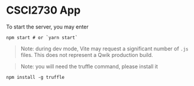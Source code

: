 # CSCI2730 App

To start the server, you may enter

```shell
npm start # or `yarn start`
```

> Note: during dev mode, Vite may request a significant number of `.js` files. This does not represent a Qwik production build.

> Note: you will need the truffle command, please install it

```shell
npm install -g truffle
```
